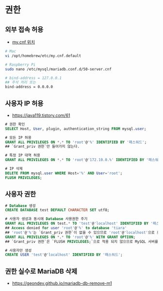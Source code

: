 # 권한
## 외부 접속 허용
* [my.cnf 위치](https://docs.3rdeyesys.com/database/ncloud_database_mysql_mariadb_config_my_cnf.html#mysql)
```sh
# Mac
vi /opt/homebrew/etc/my.cnf.default

# Raspberry Pi
sudo nano /etc/mysql/mariadb.conf.d/50-server.cnf
```
```sh
# bind-address = 127.0.0.1
## 주석 처리 또는
bind-address = 0.0.0.0
```

## 사용자 IP 허용
* https://java119.tistory.com/61
```sql
# 권한 확인
SELECT Host, User, plugin, authentication_string FROM mysql.user;

# 모든 IP 허용
GRANT ALL PRIVILEGES ON *.* TO 'root'@'%' IDENTIFIED BY '패스워드';
## `Grant_priv 권한`만 들어가지 않는다.

# 특정 IP 대역 허용
GRANT ALL PRIVILEGES ON *.* TO 'root'@'172.10.0.%' IDENTIFIED BY '패스워드';

# IP 삭제
DELETE FROM mysql.user WHERE Host='%' AND User='root';
FLUSH PRIVILEGES;
```

## 사용자 권한
```sql
# Database 생성
CREATE DATABASE test DEFAULT CHARACTER SET utf8;

# 사용자 생성과 동시에 Database 사용권한 주기
GRANT ALL PRIVILEGES ON test.* TO 'test'@'localhost' IDENTIFIED BY '패스워드';
## Access denied for user 'root'@'%' to database 'tiara'
## 'root'@'%'는 `Grant_priv 권한`이 없을 수 있으므로 'root'@'localhost'으로 로그인 하거나 권한을 줘야 한다.
GRANT ALL PRIVILEGES ON *.* TO 'root'@'%' WITH GRANT OPTION;
## `Grant_priv 권한`은 `FLUSH PRIVILEGES;`으로 적용 되지 않으므로 MySQL 서버를 재시작 한다.

# 사용자만 생성
CREATE USER 'test'@'localhost' IDENTIFIED BY '패스워드';
```

## 권한 실수로 MariaDB 삭제
* https://geondev.github.io/mariadb-db-remove-m1
